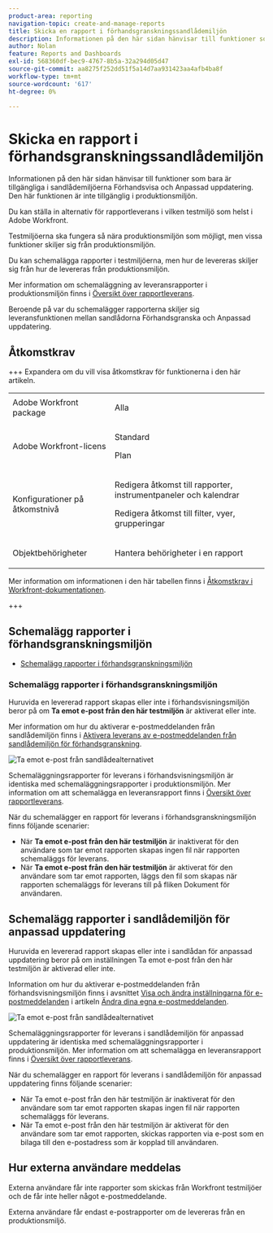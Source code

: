 ```yaml
---
product-area: reporting
navigation-topic: create-and-manage-reports
title: Skicka en rapport i förhandsgranskningssandlådemiljön
description: Informationen på den här sidan hänvisar till funktioner som bara är tillgängliga i sandlådemiljöerna Förhandsvisa och Anpassad uppdatering. Den här funktionen är inte tillgänglig i produktionsmiljön.
author: Nolan
feature: Reports and Dashboards
exl-id: 568360df-bec9-4767-8b5a-32a294d05d47
source-git-commit: aa8275f252dd51f5a14d7aa931423aa4afb4ba8f
workflow-type: tm+mt
source-wordcount: '617'
ht-degree: 0%

---
```


# Skicka en rapport i förhandsgranskningssandlådemiljön

<!-- Audited: 11/2024 -->

Informationen på den här sidan hänvisar till funktioner som bara är tillgängliga i sandlådemiljöerna Förhandsvisa och Anpassad uppdatering. Den här funktionen är inte tillgänglig i produktionsmiljön.

Du kan ställa in alternativ för rapportleverans i vilken testmiljö som helst i Adobe Workfront.

<!--
<p data-mc-conditions="QuicksilverOrClassic.Draft mode">For information about the Workfront test environments, see the "Workfront Testing Environments" section. (NOTE:&nbsp;drafted - link this section)</p>
-->

Testmiljöerna ska fungera så nära produktionsmiljön som möjligt, men vissa funktioner skiljer sig från produktionsmiljön.

Du kan schemalägga rapporter i testmiljöerna, men hur de levereras skiljer sig från hur de levereras från produktionsmiljön.

Mer information om schemaläggning av leveransrapporter i produktionsmiljön finns i [Översikt över rapportleverans](../../../reports-and-dashboards/reports/creating-and-managing-reports/set-up-report-deliveries.md).

Beroende på var du schemalägger rapporterna skiljer sig leveransfunktionen mellan sandlådorna Förhandsgranska och Anpassad uppdatering.

## Åtkomstkrav

+++ Expandera om du vill visa åtkomstkrav för funktionerna i den här artikeln. 

<table style="table-layout:auto"> 
 <col> 
 <col> 
 <tbody> 
  <tr> 
   <td role="rowheader">Adobe Workfront package</td> 
   <td> <p>Alla</p> </td> 
  </tr> 
  <tr> 
   <td role="rowheader">Adobe Workfront-licens</td> 
   <td> 
      <p>Standard</p>
      <p>Plan</p>
   </td>
  </tr> 
  <tr> 
   <td role="rowheader">Konfigurationer på åtkomstnivå</td> 
   <td> <p>Redigera åtkomst till rapporter, instrumentpaneler och kalendrar</p>
   <p>Redigera åtkomst till filter, vyer, grupperingar</p>
   </td> 
  </tr> 
  <tr> 
   <td role="rowheader">Objektbehörigheter</td> 
     <td> <p>Hantera behörigheter i en rapport</p></td> 
  </tr> 
 </tbody> 
</table>

Mer information om informationen i den här tabellen finns i [Åtkomstkrav i Workfront-dokumentationen](/help/quicksilver/administration-and-setup/add-users/access-levels-and-object-permissions/access-level-requirements-in-documentation.md).

+++

## Schemalägg rapporter i förhandsgranskningsmiljön

* [Schemalägg rapporter i förhandsgranskningsmiljön](#schedule-reports-in-the-preview-environment)

### Schemalägg rapporter i förhandsgranskningsmiljön

Huruvida en levererad rapport skapas eller inte i förhandsvisningsmiljön beror på om **Ta emot e-post från den här testmiljön** är aktiverat eller inte.

Mer information om hur du aktiverar e-postmeddelanden från sandlådemiljön finns i [Aktivera leverans av e-postmeddelanden från sandlådemiljön för förhandsgranskning](../../../workfront-basics/using-notifications/enable-delivery-emails-from-preview-sandbox-environment.md).

![Ta emot e-post från sandlådealternativet](assets/receive-emails-from-sandbox-setting-edit-350x223.png)

Schemaläggningsrapporter för leverans i förhandsvisningsmiljön är identiska med schemaläggningsrapporter i produktionsmiljön. Mer information om att schemalägga en leveransrapport finns i [Översikt över rapportleverans](../../../reports-and-dashboards/reports/creating-and-managing-reports/set-up-report-deliveries.md).

När du schemalägger en rapport för leverans i förhandsgranskningsmiljön finns följande scenarier:

* När **Ta emot e-post från den här testmiljön** är inaktiverat för den användare som tar emot rapporten skapas ingen fil när rapporten schemaläggs för leverans.
* När **Ta emot e-post från den här testmiljön** är aktiverat för den användare som tar emot rapporten, läggs den fil som skapas när rapporten schemaläggs för leverans till på fliken Dokument för användaren.

## Schemalägg rapporter i sandlådemiljön för anpassad uppdatering

Huruvida en levererad rapport skapas eller inte i sandlådan för anpassad uppdatering beror på om inställningen Ta emot e-post från den här testmiljön är aktiverad eller inte.

Information om hur du aktiverar e-postmeddelanden från förhandsvisningsmiljön finns i avsnittet [Visa och ändra inställningarna för e-postmeddelanden](../../../workfront-basics/using-notifications/activate-or-deactivate-your-own-event-notifications.md#view) i artikeln [Ändra dina egna e-postmeddelanden](../../../workfront-basics/using-notifications/activate-or-deactivate-your-own-event-notifications.md).

![Ta emot e-post från sandlådealternativet](assets/receive-emails-from-sandbox-setting-edit-350x223.png)

Schemaläggningsrapporter för leverans i sandlådemiljön för anpassad uppdatering är identiska med schemaläggningsrapporter i produktionsmiljön. Mer information om att schemalägga en leveransrapport finns i [Översikt över rapportleverans](../../../reports-and-dashboards/reports/creating-and-managing-reports/set-up-report-deliveries.md).

När du schemalägger en rapport för leverans i sandlådemiljön för anpassad uppdatering finns följande scenarier:

* När Ta emot e-post från den här testmiljön är inaktiverat för den användare som tar emot rapporten skapas ingen fil när rapporten schemaläggs för leverans.
* När Ta emot e-post från den här testmiljön är aktiverat för den användare som tar emot rapporten, skickas rapporten via e-post som en bilaga till den e-postadress som är kopplad till användaren.

## Hur externa användare meddelas

Externa användare får inte rapporter som skickas från Workfront testmiljöer och de får inte heller något e-postmeddelande.

Externa användare får endast e-postrapporter om de levereras från en produktionsmiljö.
